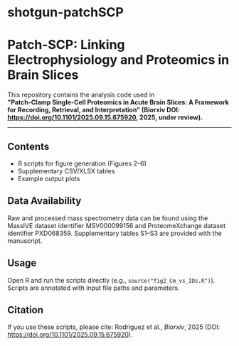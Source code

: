 # shotgun-patchSCP
# Patch-SCP: Linking Electrophysiology and Proteomics in Brain Slices

This repository contains the analysis code used in  
**"Patch-Clamp Single-Cell Proteomics in Acute Brain Slices: A Framework for Recording, Retrieval, and Interpretation" (Biorxiv DOI: https://doi.org/10.1101/2025.09.15.675920, 2025, under review).**

---

## Contents
- R scripts for figure generation (Figures 2–6)
- Supplementary CSV/XLSX tables
- Example output plots

## Data Availability
Raw and processed mass spectrometry data can be found using the MassIVE dataset identifier MSV000099156 and ProteomeXchange dataset identifier PXD068359. Supplementary tables S1–S3 are provided with the manuscript.

## Usage
Open R and run the scripts directly (e.g., `source("fig2_Cm_vs_IDs.R")`). Scripts are annotated with input file paths and parameters.

## Citation
If you use these scripts, please cite:
Rodriguez et al., *Biorxiv*, 2025 (DOI: https://doi.org/10.1101/2025.09.15.675920).
